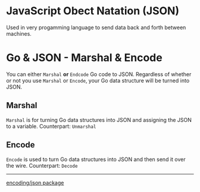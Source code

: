 <!-- markdownlint-disable -->

# JavaScript Obect Natation (JSON)

Used in very progamming language to send data back and forth between machines.

<h1>Go & JSON - Marshal & Encode</h1>

You can either `Marshal` **or** `Endcode` Go code to JSON. Regardless of whether or not you use `Marshal` or `Encode`, your Go data structure will be turned into JSON.

<h2>Marshal</h2>

`Marshal` is for turning Go data structures into JSON and assigning the JSON to a variable. Counterpart: `Unmarshal`

<h2>Encode</h2>

`Encode` is used to turn Go data structures into JSON and then send it over the wire. Counterpart: `Decode`

<hr>

<a href="https://pkg.go.dev/encoding/json">encoding/json package</a>
